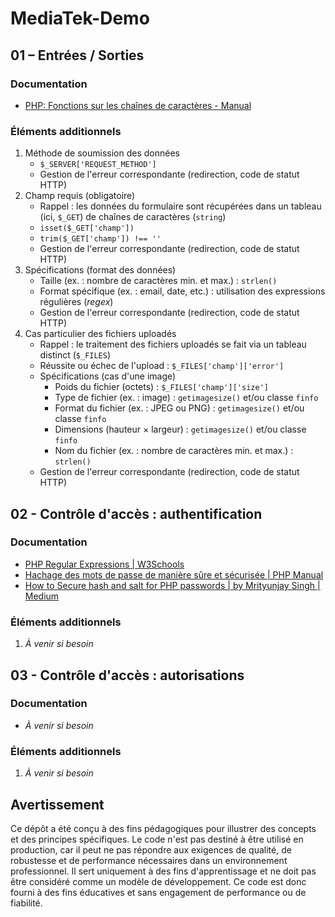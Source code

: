 # MediaTek-Demo

## 01 – Entrées / Sorties

### Documentation

- [PHP: Fonctions sur les chaînes de caractères - Manual](https://www.php.net/manual/fr/ref.strings.php)

### Éléments additionnels

1. Méthode de soumission des données
    - `$_SERVER['REQUEST_METHOD']`
    - Gestion de l'erreur correspondante (redirection, code de statut HTTP)
2. Champ requis (obligatoire)
    - Rappel : les données du formulaire sont récupérées dans un tableau (ici, `$_GET`) de chaînes de caractères (`string`)
    - `isset($_GET['champ'])`
    - `trim($_GET['champ']) !== ''`
    - Gestion de l'erreur correspondante (redirection, code de statut HTTP)  
3. Spécifications (format des données)
    - Taille (ex. : nombre de caractères min. et max.) : `strlen()`
    - Format spécifique (ex. : email, date, etc.) : utilisation des expressions régulières (*regex*)
    - Gestion de l'erreur correspondante (redirection, code de statut HTTP)
4. Cas particulier des fichiers uploadés
    - Rappel : le traitement des fichiers uploadés se fait via un tableau distinct (`$_FILES`)
    - Réussite ou échec de l'upload : `$_FILES['champ']['error']`
    - Spécifications (cas d'une image)
        - Poids du fichier (octets) : `$_FILES['champ']['size']`
        - Type de fichier (ex. : image) : `getimagesize()` et/ou classe `finfo` 
        - Format du fichier (ex. : JPEG ou PNG) : `getimagesize()` et/ou classe `finfo` 
        - Dimensions (hauteur × largeur) : `getimagesize()` et/ou classe `finfo`
        - Nom du fichier (ex. : nombre de caractères min. et max.) : `strlen()`
    - Gestion de l'erreur correspondante (redirection, code de statut HTTP)

## 02 - Contrôle d'accès : authentification

### Documentation

- [PHP Regular Expressions | W3Schools](https://www.w3schools.com/php/php_regex.asp)
- [Hachage des mots de passe de manière sûre et sécurisée | PHP Manual](https://www.php.net/manual/fr/faq.passwords.php)
- [How to Secure hash and salt for PHP passwords | by Mrityunjay Singh | Medium](https://medium.com/@mrityunjay.webmaster/how-to-secure-hash-and-salt-for-php-passwords-54f1c9d268a6)

### Éléments additionnels

1. *À venir si besoin*

## 03 - Contrôle d'accès : autorisations

### Documentation

- *À venir si besoin*

### Éléments additionnels

1. *À venir si besoin*

## Avertissement

Ce dépôt a été conçu à des fins pédagogiques pour illustrer des concepts et des principes spécifiques. Le code n'est pas destiné à être utilisé en production, car il peut ne pas répondre aux exigences de qualité, de robustesse et de performance nécessaires dans un environnement professionnel. Il sert uniquement à des fins d'apprentissage et ne doit pas être considéré comme un modèle de développement. Ce code est donc fourni à des fins éducatives et sans engagement de performance ou de fiabilité.
